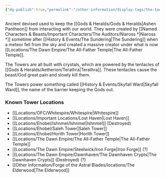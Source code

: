 ```yaml
---
{"dg-publish":true,"permalink":"/other-information/display-tags/the-towers/","updated":"2025-06-10T19:04:32.104+01:00"}
---
```


Ancient devised used to keep the [[Gods & Heralds/Gods & Heralds\|Ashen Pantheon]] from interacting with our world. They were created by [[Named Characters & Beasts/Important Characters/The Auditors/Niaross †\|Niaross †]] sometime after [[History & Events/The Sundering\|The Sundering]] when a meteor fell from the sky and created a massive creator under what is now [[Locations/The Dawn Empire/The All-Father Temple\|The All-Father Temple]].

The Towers are all built with crystals, which are powered by the tentacles of [[Gods & Heralds/Aetherion/Terathra\|Terathra]]. These tentacles cause the beast/God great pain and slowly kill them. 

The Towers power something called [[History & Events/Skyfall Ward\|Skyfall Ward]], the name of the barrier keeping the Gods out. 

### Known Tower Locations
- [[Locations/OFC/Whitespire/Whitespire\|Whitespire]]
- [[Locations/Important Locations/Lost Haven\|Lost Haven]]
- [[Locations/Ehobel/Ishnmel/Ishnmel\|Ishnmel]] (Destroyed)
- [[Locations/Ehobel/Saleh Tower\|Saleh Tower]]
- [[Locations/Ehobel/Horith Tower\|Horith Tower]]
- [[Locations/The Dawn Empire/The All-Father Temple\|The All-Father Temple]]
- [[Locations/The Dawn Empire/Steelwick/Iron Forge\|Iron Forge]] (?)
- [[Locations/The Dawn Empire/Dawnhaven/The Dawnhaven Crypts\|The Dawnhaven Crypts]] (Destroyed) (?)
- [[Other Information/Forge of the Astral Blades/locations/The Elderwood\|The Elderwood]]
